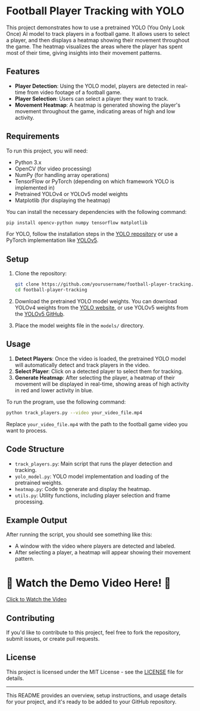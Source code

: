 # Football Player Tracking with YOLO

This project demonstrates how to use a pretrained YOLO (You Only Look Once) AI model to track players in a football game. It allows users to select a player, and then displays a heatmap showing their movement throughout the game. The heatmap visualizes the areas where the player has spent most of their time, giving insights into their movement patterns.

## Features

- **Player Detection**: Using the YOLO model, players are detected in real-time from video footage of a football game.
- **Player Selection**: Users can select a player they want to track.
- **Movement Heatmap**: A heatmap is generated showing the player's movement throughout the game, indicating areas of high and low activity.
  
## Requirements

To run this project, you will need:

- Python 3.x
- OpenCV (for video processing)
- NumPy (for handling array operations)
- TensorFlow or PyTorch (depending on which framework YOLO is implemented in)
- Pretrained YOLOv4 or YOLOv5 model weights
- Matplotlib (for displaying the heatmap)
  
You can install the necessary dependencies with the following command:

```bash
pip install opencv-python numpy tensorflow matplotlib
```

For YOLO, follow the installation steps in the [YOLO repository](https://github.com/AlexeyAB/darknet) or use a PyTorch implementation like [YOLOv5](https://github.com/ultralytics/yolov5).

## Setup

1. Clone the repository:
    ```bash
    git clone https://github.com/yourusername/football-player-tracking.git
    cd football-player-tracking
    ```

2. Download the pretrained YOLO model weights. You can download YOLOv4 weights from the [YOLO website](https://pjreddie.com/darknet/yolo/), or use YOLOv5 weights from the [YOLOv5 GitHub](https://github.com/ultralytics/yolov5).

3. Place the model weights file in the `models/` directory.

## Usage

1. **Detect Players**: Once the video is loaded, the pretrained YOLO model will automatically detect and track players in the video.
2. **Select Player**: Click on a detected player to select them for tracking.
3. **Generate Heatmap**: After selecting the player, a heatmap of their movement will be displayed in real-time, showing areas of high activity in red and lower activity in blue.

To run the program, use the following command:

```bash
python track_players.py --video your_video_file.mp4
```

Replace `your_video_file.mp4` with the path to the football game video you want to process.

## Code Structure

- `track_players.py`: Main script that runs the player detection and tracking.
- `yolo_model.py`: YOLO model implementation and loading of the pretrained weights.
- `heatmap.py`: Code to generate and display the heatmap.
- `utils.py`: Utility functions, including player selection and frame processing.

## Example Output

After running the script, you should see something like this:

- A window with the video where players are detected and labeled.
- After selecting a player, a heatmap will appear showing their movement pattern.

# 🌟 Watch the Demo Video Here! 🌟
[Click to Watch the Video](https://drive.google.com/file/d/1-VQEzyu_30c19qpjU5LXZMvDuqoHHTB1/view?usp=drivesdk)


## Contributing

If you'd like to contribute to this project, feel free to fork the repository, submit issues, or create pull requests.

## License

This project is licensed under the MIT License - see the [LICENSE](LICENSE) file for details.

---

This README provides an overview, setup instructions, and usage details for your project, and it's ready to be added to your GitHub repository.
